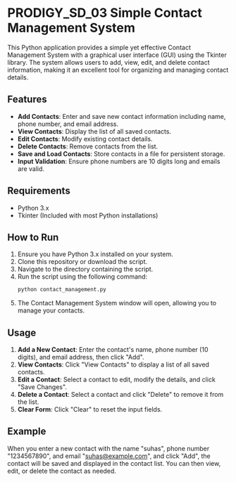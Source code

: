 # PRODIGY_SD_03 Simple Contact Management System

This Python application provides a simple yet effective Contact Management System with a graphical user interface (GUI) using the Tkinter library. The system allows users to add, view, edit, and delete contact information, making it an excellent tool for organizing and managing contact details.

## Features

- **Add Contacts**: Enter and save new contact information including name, phone number, and email address.
- **View Contacts**: Display the list of all saved contacts.
- **Edit Contacts**: Modify existing contact details.
- **Delete Contacts**: Remove contacts from the list.
- **Save and Load Contacts**: Store contacts in a file for persistent storage.
- **Input Validation**: Ensure phone numbers are 10 digits long and emails are valid.

## Requirements

- Python 3.x
- Tkinter (Included with most Python installations)

## How to Run

1. Ensure you have Python 3.x installed on your system.
2. Clone this repository or download the script.
3. Navigate to the directory containing the script.
4. Run the script using the following command:
   ```bash
   python contact_management.py
   ```
5. The Contact Management System window will open, allowing you to manage your contacts.

## Usage

1. **Add a New Contact**: Enter the contact's name, phone number (10 digits), and email address, then click "Add".
2. **View Contacts**: Click "View Contacts" to display a list of all saved contacts.
3. **Edit a Contact**: Select a contact to edit, modify the details, and click "Save Changes".
4. **Delete a Contact**: Select a contact and click "Delete" to remove it from the list.
5. **Clear Form**: Click "Clear" to reset the input fields.

## Example

When you enter a new contact with the name "suhas", phone number "1234567890", and email "suhas@example.com", and click "Add", the contact will be saved and displayed in the contact list. You can then view, edit, or delete the contact as needed.


